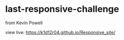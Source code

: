 # last-responsive-challenge
 from Kevin Powell

 view live: https://k1d12r04.github.io/Responsive_site/
